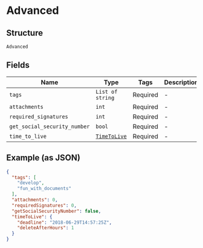 
# Advanced

## Structure

`Advanced`

## Fields

| Name | Type | Tags | Description |
|  --- | --- | --- | --- |
| `tags` | `List of string` | Required | - |
| `attachments` | `int` | Required | - |
| `required_signatures` | `int` | Required | - |
| `get_social_security_number` | `bool` | Required | - |
| `time_to_live` | [`TimeToLive`](/doc/models/time-to-live.md) | Required | - |

## Example (as JSON)

```json
{
  "tags": [
    "develop",
    "fun_with_documents"
  ],
  "attachments": 0,
  "requiredSignatures": 0,
  "getSocialSecurityNumber": false,
  "timeToLive": {
    "deadline": "2018-06-29T14:57:25Z",
    "deleteAfterHours": 1
  }
}
```

